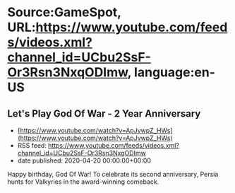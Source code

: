 # Source:GameSpot, URL:https://www.youtube.com/feeds/videos.xml?channel_id=UCbu2SsF-Or3Rsn3NxqODImw, language:en-US

## Let's Play God Of War - 2 Year Anniversary
 - [https://www.youtube.com/watch?v=ApJvwpZ_HWs](https://www.youtube.com/watch?v=ApJvwpZ_HWs)
 - RSS feed: https://www.youtube.com/feeds/videos.xml?channel_id=UCbu2SsF-Or3Rsn3NxqODImw
 - date published: 2020-04-20 00:00:00+00:00

Happy birthday, God Of War! To celebrate its second anniversary, Persia hunts for Valkyries in the award-winning comeback.

